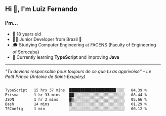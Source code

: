 <h2>Hi 👋, I'm Luiz Fernando</h2>

### I'm...
* 🤟 18 years old
* 👨‍💻 Junior Developer from Brazil 💚
* 🎓 Studying Computer Engineering at FACENS (Faculty of Engineering of Sorocaba)
* 🔭 Currently learning **TypeScript** and improving **Java**

---

_"Tu deviens responsable pour toujours de ce que tu as apprivoisé" – Le Petit Prince (Antoine de Saint-Exupéry)_

##

<!--START_SECTION:waka-->

```txt
TypeScript   15 hrs 37 mins  █████████████████████░░░░   84.39 %
Prisma       1 hr 33 mins    ██░░░░░░░░░░░░░░░░░░░░░░░   08.44 %
JSON         1 hr 2 mins     █▒░░░░░░░░░░░░░░░░░░░░░░░   05.66 %
Bash         14 mins         ▒░░░░░░░░░░░░░░░░░░░░░░░░   01.29 %
TSConfig     1 min           ░░░░░░░░░░░░░░░░░░░░░░░░░   00.12 %
```

<!--END_SECTION:waka-->

